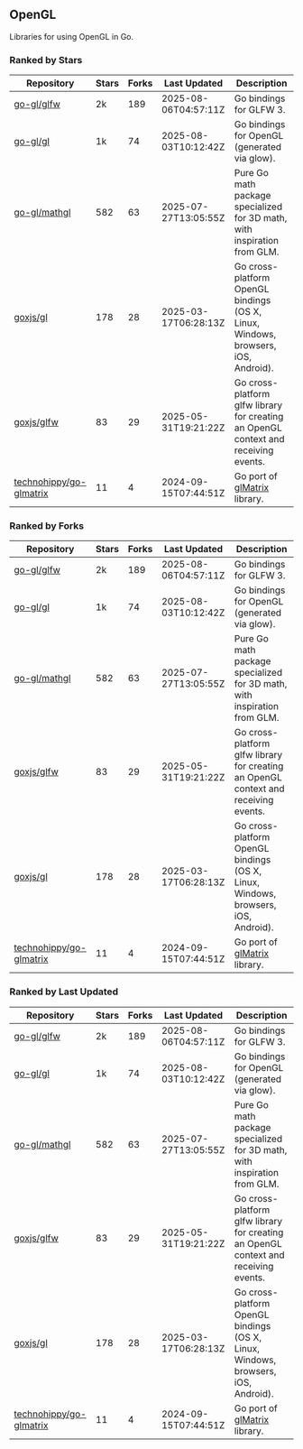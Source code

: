 ## OpenGL

Libraries for using OpenGL in Go.

### Ranked by Stars

| Repository | Stars | Forks | Last Updated | Description | 
|------------|-------|-------|--------------|-------------|
| [go-gl/glfw](https://github.com/go-gl/glfw) | 2k | 189 | 2025-08-06T04:57:11Z |  Go bindings for GLFW 3. |
| [go-gl/gl](https://github.com/go-gl/gl) | 1k | 74 | 2025-08-03T10:12:42Z |  Go bindings for OpenGL (generated via glow). |
| [go-gl/mathgl](https://github.com/go-gl/mathgl) | 582 | 63 | 2025-07-27T13:05:55Z |  Pure Go math package specialized for 3D math, with inspiration from GLM. |
| [goxjs/gl](https://github.com/goxjs/gl) | 178 | 28 | 2025-03-17T06:28:13Z |  Go cross-platform OpenGL bindings (OS X, Linux, Windows, browsers, iOS, Android). |
| [goxjs/glfw](https://github.com/goxjs/glfw) | 83 | 29 | 2025-05-31T19:21:22Z |  Go cross-platform glfw library for creating an OpenGL context and receiving events. |
| [technohippy/go-glmatrix](https://github.com/technohippy/go-glmatrix) | 11 | 4 | 2024-09-15T07:44:51Z |  Go port of [glMatrix](https://glmatrix.net/) library. |

### Ranked by Forks

| Repository | Stars | Forks | Last Updated | Description | 
|------------|-------|-------|--------------|-------------|
| [go-gl/glfw](https://github.com/go-gl/glfw) | 2k | 189 | 2025-08-06T04:57:11Z |  Go bindings for GLFW 3. |
| [go-gl/gl](https://github.com/go-gl/gl) | 1k | 74 | 2025-08-03T10:12:42Z |  Go bindings for OpenGL (generated via glow). |
| [go-gl/mathgl](https://github.com/go-gl/mathgl) | 582 | 63 | 2025-07-27T13:05:55Z |  Pure Go math package specialized for 3D math, with inspiration from GLM. |
| [goxjs/glfw](https://github.com/goxjs/glfw) | 83 | 29 | 2025-05-31T19:21:22Z |  Go cross-platform glfw library for creating an OpenGL context and receiving events. |
| [goxjs/gl](https://github.com/goxjs/gl) | 178 | 28 | 2025-03-17T06:28:13Z |  Go cross-platform OpenGL bindings (OS X, Linux, Windows, browsers, iOS, Android). |
| [technohippy/go-glmatrix](https://github.com/technohippy/go-glmatrix) | 11 | 4 | 2024-09-15T07:44:51Z |  Go port of [glMatrix](https://glmatrix.net/) library. |

### Ranked by Last Updated

| Repository | Stars | Forks | Last Updated | Description | 
|------------|-------|-------|--------------|-------------|
| [go-gl/glfw](https://github.com/go-gl/glfw) | 2k | 189 | 2025-08-06T04:57:11Z |  Go bindings for GLFW 3. |
| [go-gl/gl](https://github.com/go-gl/gl) | 1k | 74 | 2025-08-03T10:12:42Z |  Go bindings for OpenGL (generated via glow). |
| [go-gl/mathgl](https://github.com/go-gl/mathgl) | 582 | 63 | 2025-07-27T13:05:55Z |  Pure Go math package specialized for 3D math, with inspiration from GLM. |
| [goxjs/glfw](https://github.com/goxjs/glfw) | 83 | 29 | 2025-05-31T19:21:22Z |  Go cross-platform glfw library for creating an OpenGL context and receiving events. |
| [goxjs/gl](https://github.com/goxjs/gl) | 178 | 28 | 2025-03-17T06:28:13Z |  Go cross-platform OpenGL bindings (OS X, Linux, Windows, browsers, iOS, Android). |
| [technohippy/go-glmatrix](https://github.com/technohippy/go-glmatrix) | 11 | 4 | 2024-09-15T07:44:51Z |  Go port of [glMatrix](https://glmatrix.net/) library. |

